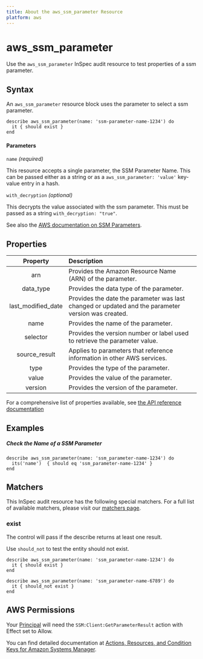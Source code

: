 ```yaml
---
title: About the aws_ssm_parameter Resource
platform: aws
---
```


# aws_ssm_parameter

Use the `aws_ssm_parameter` InSpec audit resource to test properties of a ssm parameter.

## Syntax

 An `aws_ssm_parameter` resource block uses the parameter to select a ssm parameter.

    describe aws_ssm_parameter(name: 'ssm-parameter-name-1234') do
      it { should exist }
    end


#### Parameters

`name` _(required)_

This resource accepts a single parameter, the SSM Parameter Name.
This can be passed either as a string or as a `aws_ssm_parameter: 'value'` key-value entry in a hash.

`with_decryption` _(optional)_

This decrypts the value associated with the ssm parameter. This must be passed as a string `with_decryption: "true"`.

See also the [AWS documentation on SSM Parameters](https://docs.aws.amazon.com/systems-manager/latest/userguide/integration-ps-secretsmanager.html).

## Properties

| Property | Description |
| :---: | :--- |
|arn    | Provides the Amazon Resource Name (ARN) of the parameter. |
|data_type    | Provides the data type of the parameter. |
|last\_modified\_date    | Provides the date the parameter was last changed or updated and the parameter version was created. |
|name    | Provides the name of the parameter. |
|selector    | Provides the version number or label used to retrieve the parameter value. |
|source\_result   | Applies to parameters that reference information in other AWS services. |
|type    | Provides the type of the parameter. |
|value    | Provides the value of the parameter. |
|version    | Provides the version of the parameter. |

For a comprehensive list of properties available, see [the API reference documentation](https://docs.aws.amazon.com/systems-manager/latest/APIReference/API_Parameter.html)

## Examples

##### Check the Name of a SSM Parameter

    describe aws_ssm_parameter(name: 'ssm_parameter-name-1234') do
      its('name')  { should eq 'ssm_parameter-name-1234' }
    end

## Matchers

This InSpec audit resource has the following special matchers. For a full list of available matchers, please visit our [matchers page](https://www.inspec.io/docs/reference/matchers/).

### exist

The control will pass if the describe returns at least one result.

Use `should_not` to test the entity should not exist.

    describe aws_ssm_parameter(name: 'ssm_parameter-name-1234') do
      it { should exist }
    end

    describe aws_ssm_parameter(name: 'ssm_parameter-name-6789') do
      it { should_not exist }
    end

## AWS Permissions

Your [Principal](https://docs.aws.amazon.com/IAM/latest/UserGuide/intro-structure.html#intro-structure-principal) will need the `SSM:Client:GetParameterResult` action with Effect set to Allow.

You can find detailed documentation at [Actions, Resources, and Condition Keys for Amazon Systems Manager](https://docs.aws.amazon.com/IAM/latest/UserGuide/list_awssystemsmanager.html).